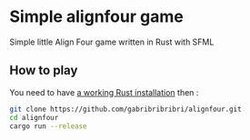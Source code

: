 # Simple alignfour game

Simple little Align Four game written in Rust with SFML

## How to play
You need to have [a working Rust installation](https://www.rust-lang.org/tools/install) then :
```sh
git clone https://github.com/gabribribribri/alignfour.git
cd alignfour
cargo run --release
```
